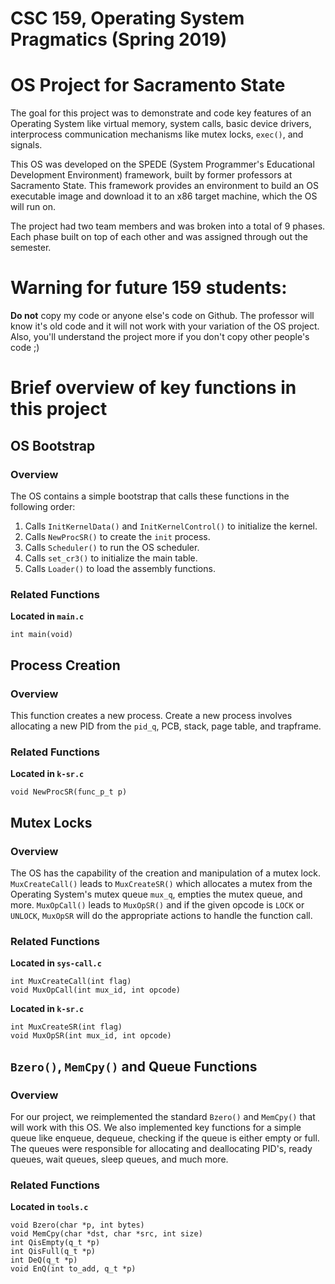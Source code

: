 
# CSC 159, Operating System Pragmatics (Spring 2019)
# OS Project for Sacramento State
The goal for this project was to demonstrate and code key features of an Operating System like virtual memory, system calls, basic device drivers, interprocess communication mechanisms like mutex locks, `exec()`, and signals.

This OS was developed on the SPEDE (System Programmer's Educational Development Environment) framework, built by former professors at Sacramento State. This framework provides an environment to build an OS executable image and download it to an x86 target machine, which the OS will run on. 

The project had two team members and was broken into a total of 9 phases. Each phase built on top of each other and was assigned through out the semester.

# Warning for future 159 students:
**Do not** copy my code or anyone else's code on Github. The professor will know it's old code and it will not work with your variation of the OS project. Also, you'll understand the project more if you don't copy other people's code ;)

# Brief overview of key functions in this project

## OS Bootstrap
### Overview
The OS contains a simple bootstrap that calls these functions in the following order: 

1. Calls `InitKernelData()` and `InitKernelControl()` to initialize the kernel.
2. Calls `NewProcSR()` to create the `init` process.
3. Calls `Scheduler()` to run the OS scheduler.
4. Calls `set_cr3()` to initialize the main table.
5. Calls   `Loader()` to load the assembly functions.

### Related Functions
**Located in `main.c`**
```
int main(void)
```

## Process Creation

### Overview
This function creates a new process. Create a new process involves allocating a new PID from the `pid_q`, PCB, stack, page table, and trapframe.
### Related Functions
**Located in `k-sr.c`**
```
void NewProcSR(func_p_t p)
```

## Mutex Locks

### Overview
The OS has the capability of the creation and manipulation of a mutex lock.  `MuxCreateCall()` leads to `MuxCreateSR()` which allocates a mutex from the Operating System's mutex queue `mux_q`, empties the mutex queue, and more. `MuxOpCall()` leads to `MuxOpSR()` and if the given opcode is `LOCK` or `UNLOCK`, `MuxOpSR` will do the appropriate actions to handle the function call.
### Related Functions
**Located in `sys-call.c`**
```
int MuxCreateCall(int flag)
void MuxOpCall(int mux_id, int opcode)
```

**Located in `k-sr.c`**
```
int MuxCreateSR(int flag)
void MuxOpSR(int mux_id, int opcode)
```


## `Bzero()`, `MemCpy()` and Queue Functions

### Overview
For our project, we reimplemented the standard `Bzero()` and `MemCpy()` that will work with this OS. We also implemented key functions for a simple queue like enqueue, dequeue, checking if the queue is either empty or full. The queues were responsible for allocating and deallocating PID's, ready queues, wait queues, sleep queues, and much more.  

### Related Functions
**Located in `tools.c`**
```
void Bzero(char *p, int bytes)
void MemCpy(char *dst, char *src, int size)
int QisEmpty(q_t *p)
int QisFull(q_t *p)
int DeQ(q_t *p)
void EnQ(int to_add, q_t *p)
```
